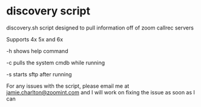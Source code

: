 # discovery script

discovery.sh script designed to pull information off of zoom callrec servers

Supports 4x 5x and 6x

-h shows help command

-c pulls the system cmdb while running

-s starts sftp after running

For any issues with the script, please email me at jamie.charlton@zoomint.com
and I will work on fixing the issue as soon as I can